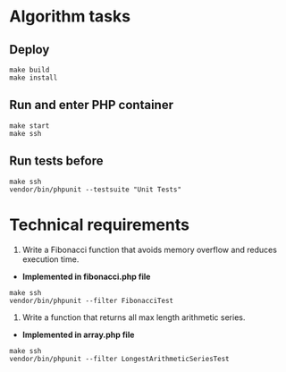 # Algorithm tasks

## Deploy

```
make build
make install
```

## Run and enter PHP container 

```
make start
make ssh
```

## Run tests before

```
make ssh
vendor/bin/phpunit --testsuite "Unit Tests"
```

# Technical requirements

1) Write a Fibonacci function that avoids memory overflow and reduces execution time.
- **Implemented in fibonacci.php file**
```
make ssh
vendor/bin/phpunit --filter FibonacciTest
```

1) Write a function that returns all max length arithmetic series.
- **Implemented in array.php file**
```
make ssh
vendor/bin/phpunit --filter LongestArithmeticSeriesTest
```


